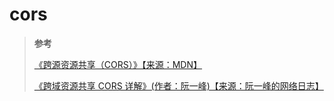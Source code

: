 # cors

> **参考**
>
> [《跨源资源共享（CORS）》【来源：MDN】](https://developer.mozilla.org/zh-CN/docs/Web/HTTP/CORS)
>
> [《跨域资源共享 CORS 详解》(作者：阮一峰)【来源：阮一峰的网络日志】](http://www.ruanyifeng.com/blog/2016/04/cors.html)
